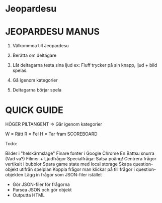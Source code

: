Jeopardesu
==========

JEOPARDESU MANUS
==========

1. Välkommna till Jeopardesu

2. Berätta om deltagare

3. Låt deltagarna testa sina ljud ex:
Fluff trycker på sin knapp, ljud + bild spelas.

4. Gå igenom kategorier

5. Deltagarna börjar spela

QUICK GUIDE
==========

HÖGER PILTANGENT => Går igenom kategorier

W = Rätt
R = Fel
H = Tar fram SCOREBOARD


Todo:

Bilder i "helskärmsläge"
Finare fonter i Google Chrome
En Battsu snurra (Vad va?)
Filmer + Ljudfrågor
Specialfråga: Satsa poäng!
Centrera frågor vertikalt i bubblor
Spara game state med local storage
Skapa question-objekt utifrån spelplan
Koppla frågor man klickar på till frågor i question-objekten
Lägg in frågor som JSON-filer istället
- Gör JSON-filer för frågorna
- Parsea JSON och gör objekt
- Outputta HTML